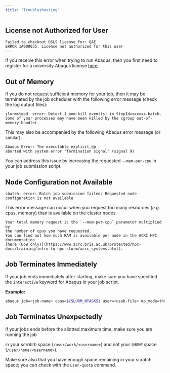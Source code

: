 ```yaml
---
title: "Troubleshooting"
---
```



## License not Authorized for User

```text
Failed to checkout DSLS license for: QAE
ERROR 1A000035: License not authorized for this user
...
```

If you receive this error when trying to run Abaqus, then you first need to
register for a university Abaqus license
[here](https://forms.office.com/pages/responsepage.aspx?id=MH_ksn3NTkql2rGM8aQVG0Ep7WjCs19BiAIhW6hXMWlUREtGTFQwS0sySUtGNzZON1MzR1A5TUJKMS4u).


## Out of Memory

If you do not request sufficient memory for your job, then it may be terminated by
the job scheduler with the following error message (check the log output files):


```text
slurmstepd: error: Detect 1 oom-kill event(s) in StepId=xxxxxx.batch. Some of your processes may have been killed by the cgroup out-of-memory handler.
```

This may also be accompanied by the following Abaqus error message (or similar):

```text
Abaqus Error: The executable explicit_dp
aborted with system error "Termination signal" (signal 9)
```

You can address this issue by increasing the requested `--mem-per-cpu` in your job submission script.


## Node Configuration not Available

```text
sbatch: error: Batch job submission failed: Requested node configuration is not available
```

This error message can occur when you request too many resources (_e.g._ cpus, memory) than is available
on the cluster nodes.

```{note}
Your total memory request is the `--mem-per-cpu` parameter multiplied by
the number of cpus you have requested.
You can find out how much RAM is available per node in the ACRC HPC documentation
[here (UoB only)](https://www.acrc.bris.ac.uk/protected/hpc-docs/training/intro-to-hpc-slurm/acrc_systems.html).
```


## Job Terminates Immediately

If your job ends immediately after starting, make sure you have specified the `interactive`
keyword for Abaqus in your job script.

__Example:__

```bash
abaqus job=<job-name> cpus=${SLURM_NTASKS} user=<usub-file> mp_mode=threads double=both interactive
```


## Job Terminates Unexpectedly

If your jobs ends before the allotted maximum time, make sure you are running the job

in your _scratch_ space (`/user/work/<username>`) and not your `$HOME` space (`/user/home/<username>`).

Make sure also that you have enough space remaining in your scratch space;
you can check with the `user-quota` command.